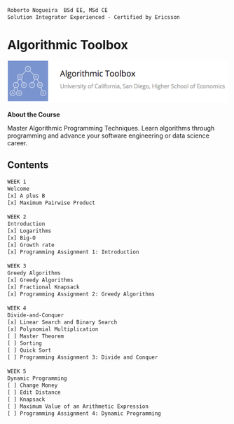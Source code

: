 ```
Roberto Nogueira  BSd EE, MSd CE
Solution Integrator Experienced - Certified by Ericsson
```

# Algorithmic Toolbox

![ebook_cover](images/algorithmic-toolbox.png)

**About the Course**

Master Algorithmic Programming Techniques. Learn algorithms through programming and advance your software engineering or data science career.

## Contents

```
WEEK 1
Welcome
[x] A plus B
[x] Maximum Pairwise Product

WEEK 2
Introduction
[x] Logarithms
[x] Big-O
[x] Growth rate
[x] Programming Assignment 1: Introduction

WEEK 3
Greedy Algorithms
[x] Greedy Algorithms
[x] Fractional Knapsack
[x] Programming Assignment 2: Greedy Algorithms

WEEK 4
Divide-and-Conquer
[x] Linear Search and Binary Search
[x] Polynomial Multiplication
[ ] Master Theorem
[ ] Sorting
[ ] Quick Sort
[ ] Programming Assignment 3: Divide and Conquer

WEEK 5
Dynamic Programming
[ ] Change Money
[ ] Edit Distance
[ ] Knapsack
[ ] Maximum Value of an Arithmetic Expression
[ ] Programming Assignment 4: Dynamic Programming
```


